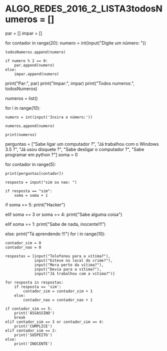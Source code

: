 # ALGO_REDES_2016_2_LISTA3todosNumeros = []
par = []
impar = []

for contador in range(20):
    numero = int(input("Digite um número: "))

    todosNumeros.append(numero)

    if numero % 2 == 0:
        par.append(numero)
    else:
        impar.append(numero)

print("Par:", par)
print("Impar:", impar)
print("Todos numeros:", todosNumeros)


numeros = list()

for i in range(10):

    numero = int(input('Insira o número:'))

    numeros.append(numero)

    print(numeros)
perguntas = ["Sabe ligar um computador ?",
             "Já trabalhou com o Windows 3.5 ?",
             "Já usou disquete ?",
             "Sabe desligar o computador ?",
             "Sabe programar em python ?"]
soma = 0

for contador in range(5):

    print(perguntas[contador])

    resposta = input("sim ou nao: ")

    if resposta == "sim":
        soma = soma + 1

if soma == 5:
    print("Hacker")

elif soma == 3 or soma == 4:
    print("Sabe alguma coisa")

elif soma == 1:
    print("Sabe de nada, inocente!!!")

else:
    print("Tá aprendendo !!!")
for i in range(10):

    contador_sim = 0
    contador_nao = 0

    respostas = [input("Telefonou para a vítima?"),
                 input("Esteve no local do crime?"),
                 input("Mora perto da vítima?"),
                 input("Devia para a vítima?"),
                 input("Já trabalhou com a vítima?")]

    for resposta in respostas:
        if resposta == 'sim':
            contador_sim = contador_sim + 1
        else:
            contador_nao = contador_nao + 1

    if contador_sim == 5:
        print('ASSASSINO')
        break
    elif contador_sim == 3 or contador_sim == 4:
        print('CUMPLICE')
    elif contador_sim == 2:
        print('SUSPEITO')
    else:
        print('INOCENTE')
